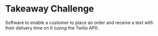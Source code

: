 Takeaway Challenge
=================

Software to enable a customer to place an order and receive a text with their delivery time on it (using the Twilio API).